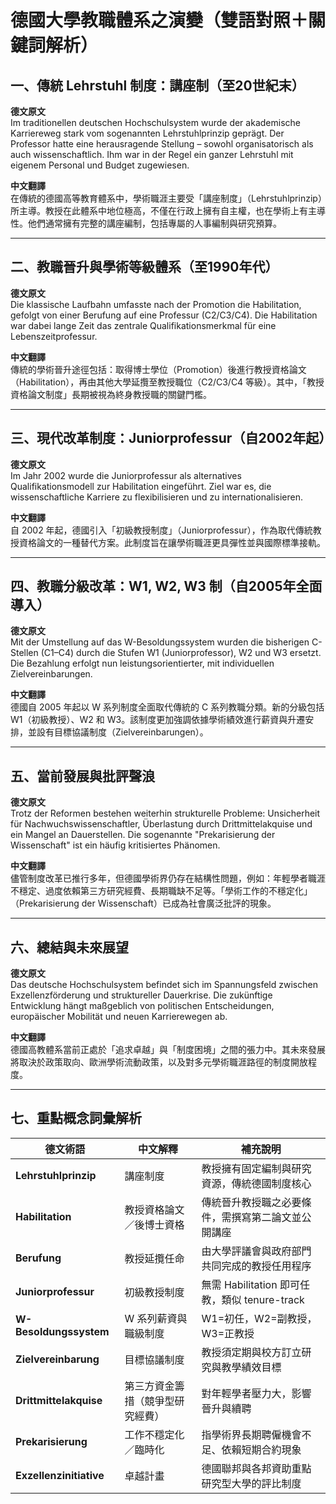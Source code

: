 # 德國大學教職體系之演變（雙語對照＋關鍵詞解析） 

## 一、傳統 Lehrstuhl 制度：講座制（至20世紀末）

**德文原文**  
Im traditionellen deutschen Hochschulsystem wurde der akademische Karriereweg stark vom sogenannten Lehrstuhlprinzip geprägt. Der Professor hatte eine herausragende Stellung – sowohl organisatorisch als auch wissenschaftlich. Ihm war in der Regel ein ganzer Lehrstuhl mit eigenem Personal und Budget zugewiesen.

**中文翻譯**  
在傳統的德國高等教育體系中，學術職涯主要受「講座制度」（Lehrstuhlprinzip）所主導。教授在此體系中地位極高，不僅在行政上擁有自主權，也在學術上有主導性。他們通常擁有完整的講座編制，包括專屬的人事編制與研究預算。

---

## 二、教職晉升與學術等級體系（至1990年代）

**德文原文**  
Die klassische Laufbahn umfasste nach der Promotion die Habilitation, gefolgt von einer Berufung auf eine Professur (C2/C3/C4). Die Habilitation war dabei lange Zeit das zentrale Qualifikationsmerkmal für eine Lebenszeitprofessur.

**中文翻譯**  
傳統的學術晉升途徑包括：取得博士學位（Promotion）後進行教授資格論文（Habilitation），再由其他大學延攬至教授職位（C2/C3/C4 等級）。其中，「教授資格論文制度」長期被視為終身教授職的關鍵門檻。

---

## 三、現代改革制度：Juniorprofessur（自2002年起）

**德文原文**  
Im Jahr 2002 wurde die Juniorprofessur als alternatives Qualifikationsmodell zur Habilitation eingeführt. Ziel war es, die wissenschaftliche Karriere zu flexibilisieren und zu internationalisieren.

**中文翻譯**  
自 2002 年起，德國引入「初級教授制度」（Juniorprofessur），作為取代傳統教授資格論文的一種替代方案。此制度旨在讓學術職涯更具彈性並與國際標準接軌。

---

## 四、教職分級改革：W1, W2, W3 制（自2005年全面導入）

**德文原文**  
Mit der Umstellung auf das W-Besoldungssystem wurden die bisherigen C-Stellen (C1–C4) durch die Stufen W1 (Juniorprofessor), W2 und W3 ersetzt. Die Bezahlung erfolgt nun leistungsorientierter, mit individuellen Zielvereinbarungen.

**中文翻譯**  
德國自 2005 年起以 W 系列制度全面取代傳統的 C 系列教職分類。新的分級包括 W1（初級教授）、W2 和 W3。該制度更加強調依據學術績效進行薪資與升遷安排，並設有目標協議制度（Zielvereinbarungen）。

---

## 五、當前發展與批評聲浪

**德文原文**  
Trotz der Reformen bestehen weiterhin strukturelle Probleme: Unsicherheit für Nachwuchswissenschaftler, Überlastung durch Drittmittelakquise und ein Mangel an Dauerstellen. Die sogenannte "Prekarisierung der Wissenschaft" ist ein häufig kritisiertes Phänomen.

**中文翻譯**  
儘管制度改革已推行多年，但德國學術界仍存在結構性問題，例如：年輕學者職涯不穩定、過度依賴第三方研究經費、長期職缺不足等。「學術工作的不穩定化」（Prekarisierung der Wissenschaft）已成為社會廣泛批評的現象。

---

## 六、總結與未來展望

**德文原文**  
Das deutsche Hochschulsystem befindet sich im Spannungsfeld zwischen Exzellenzförderung und struktureller Dauerkrise. Die zukünftige Entwicklung hängt maßgeblich von politischen Entscheidungen, europäischer Mobilität und neuen Karrierewegen ab.

**中文翻譯**  
德國高教體系當前正處於「追求卓越」與「制度困境」之間的張力中。其未來發展將取決於政策取向、歐洲學術流動政策，以及對多元學術職涯路徑的制度開放程度。

---

## 七、重點概念詞彙解析

| 德文術語                 | 中文解釋                       | 補充說明 |
|--------------------------|-------------------------------|----------|
| **Lehrstuhlprinzip**     | 講座制度                       | 教授擁有固定編制與研究資源，傳統德國制度核心 |
| **Habilitation**         | 教授資格論文／後博士資格       | 傳統晉升教授職之必要條件，需撰寫第二論文並公開講座 |
| **Berufung**             | 教授延攬任命                   | 由大學評議會與政府部門共同完成的教授任用程序 |
| **Juniorprofessur**      | 初級教授制度                   | 無需 Habilitation 即可任教，類似 tenure-track |
| **W-Besoldungssystem**   | W 系列薪資與職級制度           | W1=初任，W2=副教授，W3=正教授 |
| **Zielvereinbarung**     | 目標協議制度                   | 教授須定期與校方訂立研究與教學績效目標 |
| **Drittmittelakquise**   | 第三方資金籌措（競爭型研究經費）| 對年輕學者壓力大，影響晉升與續聘 |
| **Prekarisierung**       | 工作不穩定化／臨時化           | 指學術界長期聘僱機會不足、依賴短期合約現象 |
| **Exzellenzinitiative**  | 卓越計畫                       | 德國聯邦與各邦資助重點研究型大學的評比制度 |